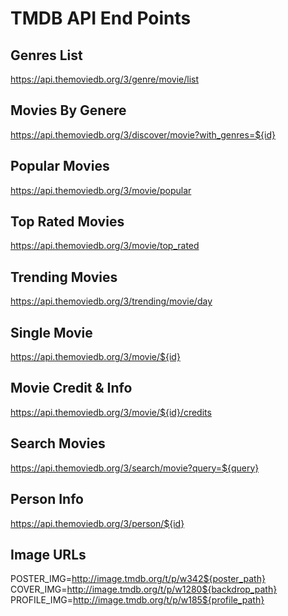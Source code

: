 # TMDB API End Points

## Genres List

https://api.themoviedb.org/3/genre/movie/list

## Movies By Genere

https://api.themoviedb.org/3/discover/movie?with_genres=${id}

## Popular Movies

https://api.themoviedb.org/3/movie/popular

## Top Rated Movies

https://api.themoviedb.org/3/movie/top_rated

## Trending Movies

https://api.themoviedb.org/3/trending/movie/day

## Single Movie

https://api.themoviedb.org/3/movie/${id}

## Movie Credit & Info

https://api.themoviedb.org/3/movie/${id}/credits

## Search Movies

https://api.themoviedb.org/3/search/movie?query=${query}

## Person Info

https://api.themoviedb.org/3/person/${id}

## Image URLs

POSTER_IMG=http://image.tmdb.org/t/p/w342${poster_path}
COVER_IMG=http://image.tmdb.org/t/p/w1280${backdrop_path}
PROFILE_IMG=http://image.tmdb.org/t/p/w185${profile_path}
